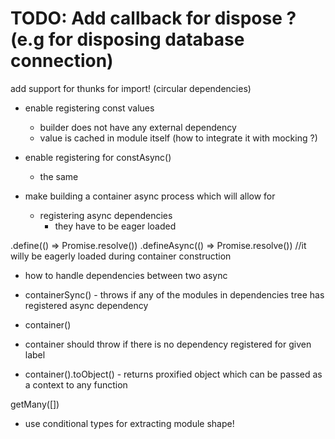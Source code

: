 # TODO: Add callback for dispose ? (e.g for disposing database connection)

add support for thunks for import! (circular dependencies)

* enable registering const values
    * builder does not have any external dependency
    * value is cached in module itself (how to integrate it with mocking ?)
    
* enable registering for constAsync()
    * the same 

* make building a container async process which will allow for
    * registering async dependencies
        * they have to be eager loaded
        
        
        
.define(() => Promise.resolve())
.defineAsync(() => Promise.resolve()) //it willy be eagerly loaded during container construction

- how to handle dependencies between two async 



- containerSync() - throws if any of the modules in dependencies tree has registered async dependency
- container()
- container should throw if there is no dependency registered for given label

- container().toObject() - returns proxified object which can be passed as a context to any function



getMany([])



- use conditional types for extracting module shape!